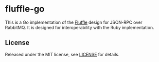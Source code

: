 # fluffle-go

This is a Go implementation of the [Fluffle][] design for JSON-RPC over RabbitMQ. It is designed for interoperability with the Ruby implementation.

[Fluffle]: https://github.com/Everlane/fluffle

## License

Released under the MIT license, see [LICENSE](LICENSE) for details.
